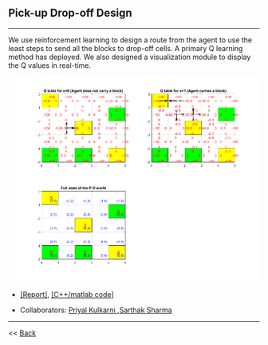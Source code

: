 ## Pick-up Drop-off Design

-----------

We use reinforcement learning to design a route from the agent to use the least steps to send all the blocks to drop-off cells. A primary Q learning method has deployed. We also designed a visualization module to display the Q values in real-time.

<p align="center"><img src="../figures/pd.gif"  width="500" class="inline"/></p>

- [[Report]](https://www.researchgate.net/publication/310607210_Learning_Paths_from_Feedback_Using_Q-Learning_for_PD_world), [[C++/matlab code]]("https://github.com/Xiaoyang-Rebecca/Artificial-intelligent")

- Collaborators: [Priyal Kulkarni
](https://www.linkedin.com/in/priyal-kulkarni-1205/),[Sarthak Sharma](https://www.linkedin.com/in/sarthak-sharma-uh/)


---
<< [Back](../)